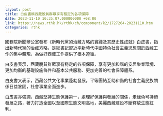 ```yaml
---
layout: post
title: 白皮書稱西藏脫貧群眾享有穩定的各項保障
date: 2023-11-10 10:35:07.000000000 +08:00
link: https://news.rthk.hk/rthk/ch/component/k2/1727264-20231110.htm
categories: rthk
---
```


國務院新聞辦公室發布《新時代黨的治藏方略的實踐及其歷史性成就》白皮書，指出新時代黨的治藏方略，是總書記習近平新時代中國特色社會主義思想關於西藏工作的集中體現，為做好西藏工作提供了根本遵循。

白皮書表示，西藏脫貧群眾享有穩定的各項保障，享有更加和諧的安居樂業環境、更加均衡的基礎設施條件和基本公共服務、更加完善的社會保障體系。

白皮書又表示，西藏公共文化事業蓬勃發展，平等團結互助和諧的社會主義民族關係日益鞏固，社會事業全面進步。

白皮書亦強調，西藏堅持生態保護第一，處理好保護與發展的關係，走綠色可持續發展之路，著力打造全國以至國際生態文明高地，美麗西藏建設不斷釋放生態紅利。

